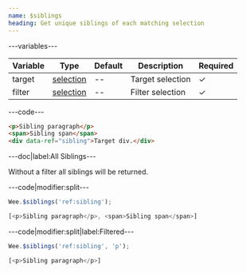 ```yaml
---
name: $siblings
heading: Get unique siblings of each matching selection
---
```


---variables---

| Variable | Type | Default | Description | Required |
| -- | -- | -- | -- | -- |
| target | [selection](/script#selection) | -- | Target selection | ✓ |
| filter | [selection](/script#selection) | -- | Filter selection | ✓ |

---code---

```html
<p>Sibling paragraph</p>
<span>Sibling span</span>
<div data-ref="sibling">Target div.</div>
```

---doc|label:All Siblings---

Without a filter all siblings will be returned.

---code|modifier:split---

```javascript
Wee.$siblings('ref:sibling');
```

```javascript
[<p>Sibling paragraph</p>, <span>Sibling span</span>]
```

---code|modifier:split|label:Filtered---

```javascript
Wee.$siblings('ref:sibling', 'p');
```

```javascript
[<p>Sibling paragraph</p>]
```